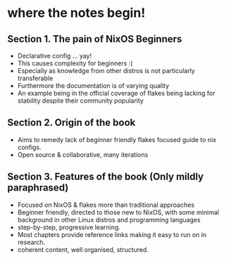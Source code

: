 # where the notes begin!

## Section 1. The pain of NixOS Beginners
- Declarative config ... yay!
- This causes complexity for beginners :(
- Especially as knowledge from other distros is not particularly transferable
- Furthermore the documentation is of varying quality
- An example being in the official coverage of flakes being lacking for stability despite their community popularity

## Section 2. Origin of the book 
- Aims to remedy lack of beginner friendly flakes focused guide to nix configs.
- Open source & collaborative, many iterations

## Section 3. Features of the book (Only mildly paraphrased)
 - Focused on NixOS & flakes more than traditional approaches
 - Beginner friendly, directed to those new to NixOS, with some minimal background in other Linux distros and programming languages
 - step-by-step, progressive learning.
 - Most chapters provide reference links making it easy to run on in research.
 - coherent content, well organised, structured.
